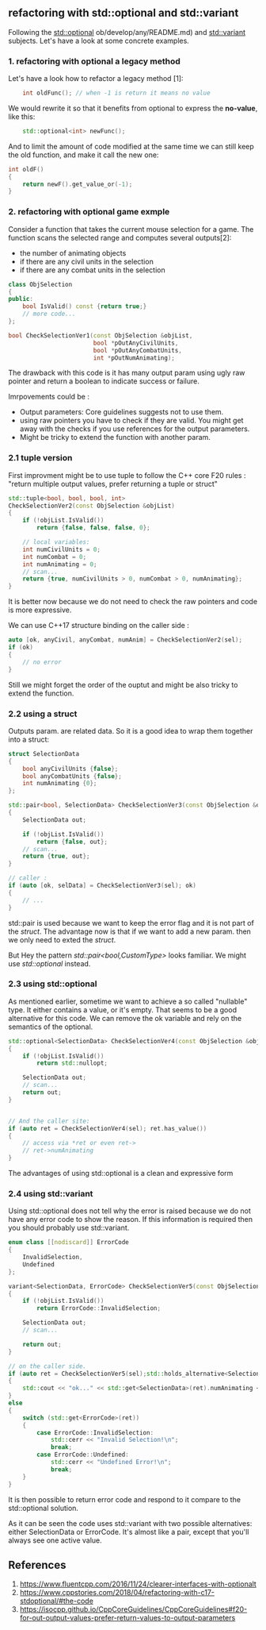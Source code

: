 ## refactoring with std::optional and std::variant

Following the [std::optional](https://github.com/gaelmoccand/Cpp-Daily/blob/develop/optional/README.md)
ob/develop/any/README.md) and [std::variant](https://github.com/gaelmoccand/Cpp-Daily/blob/develop/variant/README.md) subjects.
Let's have a look at some concrete examples.

### 1. refactoring with optional a legacy method

Let's have a look how to refactor a legacy method [1]:

```cpp
    int oldFunc(); // when -1 is return it means no value
```

We would rewrite it so that it benefits from optional to express the **no-value**, like this:

```cpp
    std::optional<int> newFunc();
```

And to limit the amount of code modified at the same time we can still keep the old function, and make it call the new one:

```cpp
int oldF()
{
    return newF().get_value_or(-1);
}
```

### 2. refactoring with optional game exmple

Consider a function that takes the current mouse selection for a game. The function scans the selected range and computes several outputs[2]:
* the number of animating objects
* if there are any civil units in the selection
* if there are any combat units in the selection

```cpp
class ObjSelection
{
public:
    bool IsValid() const {return true;}
    // more code...
};

bool CheckSelectionVer1(const ObjSelection &objList,
                        bool *pOutAnyCivilUnits,
                        bool *pOutAnyCombatUnits,
                        int *pOutNumAnimating);
```

The drawback with this code is it has many output param using ugly raw pointer  and return a boolean to indicate success or failure.

Imrpovements could be :

* Output parameters: Core guidelines suggests not to use them.
* using raw pointers you have to check if they are valid. You might get away with the checks if you use references for the output parameters.
* Might be tricky to extend the function with another param.

### 2.1 tuple version

First improvment might be to use tuple to follow the C++ core F20 rules :
"return multiple output  values, prefer returning a tuple or struct"

```cpp
std::tuple<bool, bool, bool, int>
CheckSelectionVer2(const ObjSelection &objList)
{
    if (!objList.IsValid())
        return {false, false, false, 0};

    // local variables:
    int numCivilUnits = 0;
    int numCombat = 0;
    int numAnimating = 0;
    // scan...
    return {true, numCivilUnits > 0, numCombat > 0, numAnimating};
}
```
It is better now because we do not need to check the raw pointers and code is more expressive.

We can use C++17 structure binding on the caller side :

```cpp
auto [ok, anyCivil, anyCombat, numAnim] = CheckSelectionVer2(sel);
if (ok)
{
    // no error
}
```

Still we might forget the order of the ouptut and might be also tricky to extend the function.


### 2.2 using a struct

Outputs param. are related data. So it is a good idea to wrap them together into a struct:

```cpp
struct SelectionData
{
    bool anyCivilUnits {false};
    bool anyCombatUnits {false};
    int numAnimating {0};
};

std::pair<bool, SelectionData> CheckSelectionVer3(const ObjSelection &objList)
{
    SelectionData out;

    if (!objList.IsValid())
        return {false, out};
    // scan...
    return {true, out};
}

// caller :
if (auto [ok, selData] = CheckSelectionVer3(sel); ok)
{
    // ...
}

```

std::pair is used because we want to keep the error flag and it is not part of the _struct_.
The advantage now is that if we want to add a new param. then we only need to exted the _struct_.

But Hey the pattern _std::pair<bool,CustomType>_  looks familiar. We might use _std::optional_ instead.


### 2.3 using std::optional

As mentioned earlier, sometime we want to achieve a so called "nullable" type. It either contains a value, or it's empty.
That seems to be a good alternative for this code. We can remove the ok variable and rely on the semantics of the optional.

```cpp
std::optional<SelectionData> CheckSelectionVer4(const ObjSelection &objList)
{
    if (!objList.IsValid())
        return std::nullopt;

    SelectionData out;
    // scan...
    return out;
}


// And the caller site:
if (auto ret = CheckSelectionVer4(sel); ret.has_value())
{
    // access via *ret or even ret->
    // ret->numAnimating
}
```

The advantages of using std::optional is a clean and expressive form


### 2.4 using std::variant

Using std::optional does not tell why the error is raised because we do not have any error code to show the reason.
If this information is required then you should probably use std::variant.

```cpp
enum class [[nodiscard]] ErrorCode
{
    InvalidSelection,
    Undefined
};

variant<SelectionData, ErrorCode> CheckSelectionVer5(const ObjSelection &objList)
{
    if (!objList.IsValid())
        return ErrorCode::InvalidSelection;

    SelectionData out;
    // scan...

    return out;
}

// on the caller side.
if (auto ret = CheckSelectionVer5(sel);std::holds_alternative<SelectionData>(ret))
{
    std::cout << "ok..." << std::get<SelectionData>(ret).numAnimating << '\n';
}
else
{
    switch (std::get<ErrorCode>(ret))
    {
        case ErrorCode::InvalidSelection:
            std::cerr << "Invalid Selection!\n";
            break;
        case ErrorCode::Undefined:
            std::cerr << "Undefined Error!\n";
            break;
    }
}

```

It is then possible to return error code and respond to it compare to the std::optional solution.

As it can be seen the code uses std::variant with two possible alternatives: either SelectionData or ErrorCode.
It's almost like a pair, except that you'll always see one active value.



## References
1. https://www.fluentcpp.com/2016/11/24/clearer-interfaces-with-optionalt
2. https://www.cppstories.com/2018/04/refactoring-with-c17-stdoptional/#the-code
3. https://isocpp.github.io/CppCoreGuidelines/CppCoreGuidelines#f20-for-out-output-values-prefer-return-values-to-output-parameters





